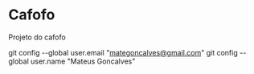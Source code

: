 # Cafofo
Projeto do cafofo

git config --global user.email "mategoncalves@gmail.com"
git config --global user.name "Mateus Goncalves"
